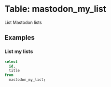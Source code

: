 # Table: mastodon_my_list

List Mastodon lists

## Examples

### List my lists

```sql
select
  id,
  title
from
  mastodon_my_list;
```
